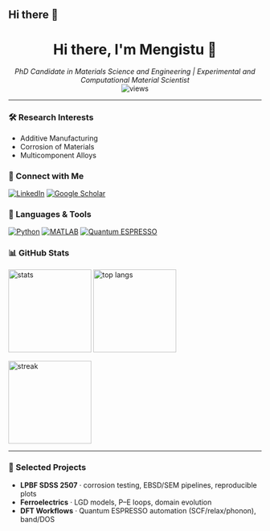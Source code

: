 ## Hi there 👋

<h1 align="center">Hi there, I'm Mengistu 👋</h1>
<p align="center">
  <em>PhD Candidate in Materials Science and Engineering | Experimental and Computational Material Scientist</em><br/>
  <img src="https://komarev.com/ghpvc/?username=mengedagnaw&style=flat&label=Profile+views" alt="views"/>
</p>

---

### 🛠 Research Interests
- Additive Manufacturing  
- Corrosion of Materials  
- Multicomponent Alloys  

### 🤝 Connect with Me
<p>
  <a href="https://www.linkedin.com/in/mengistu-dagnaw-21a472145/"><img alt="LinkedIn" src="https://img.shields.io/badge/LinkedIn-0A66C2?logo=linkedin&logoColor=white"></a>
  <a href="https://scholar.google.com/citations?hl=en&user=l3JMvNIAAAAJ&view_op=list_works&gmla=AH8HC4z3AUxEyFrfgMOaQNFRqaPoXcFhcUT-mWPt9F_I3q94H8aZ0sm__QhqTKer__5NYeUEgBGGZVViD00XSKh"><img alt="Google Scholar" src="https://img.shields.io/badge/Google%20Scholar-4285F4?logo=googlescholar&logoColor=white"></a>
</p>

### 🧰 Languages & Tools
<p>
  <a href="https://www.python.org/"><img alt="Python" src="https://img.shields.io/badge/Python-3776AB?logo=python&logoColor=white"/></a>
  <a href="https://matlabacademy.mathworks.com/details/matlab-onramp/gettingstarted#module=14v1"><img alt="MATLAB" src="https://img.shields.io/badge/MATLAB-0076A8?logo=mathworks&logoColor=white"/></a>
  <a href="https://www.quantum-espresso.org/"><img alt="Quantum ESPRESSO" src="https://img.shields.io/badge/Quantum%20ESPRESSO-7B1FA2?logo=data:image/svg+xml;base64,PHN2ZyB3aWR0aD0iMTIiIGhlaWdodD0iMTIiIHZpZXdCb3g9IjAgMCAyNCAyNCIvPg==&logoColor=white"/></a>
</p>

### 📊 GitHub Stats
<p>
  <img height="165" alt="stats" src="https://github-readme-stats.vercel.app/api?username=mengedagnaw&show_icons=true&hide=issues"/>
  <img height="165" alt="top langs" src="https://github-readme-stats.vercel.app/api/top-langs/?username=mengedagnaw&layout=compact&langs_count=8"/>
</p>
<p>
  <img alt="streak" height="165" src="https://streak-stats.demolab.com?user=mengedagnaw"/>
</p>

---

### 🧪 Selected Projects
- **LPBF SDSS 2507** · corrosion testing, EBSD/SEM pipelines, reproducible plots  
- **Ferroelectrics** · LGD models, P–E loops, domain evolution  
- **DFT Workflows** · Quantum ESPRESSO automation (SCF/relax/phonon), band/DOS






<!--
**mengedagnaw/mengedagnaw** is a ✨ _special_ ✨ repository because its `README.md` (this file) appears on your GitHub profile.

Here are some ideas to get you started:

- 🔭 I’m currently working on ...
- 🌱 I’m currently learning ...
- 👯 I’m looking to collaborate on ...
- 🤔 I’m looking for help with ...
- 💬 Ask me about ...
- 📫 How to reach me: ...
- 😄 Pronouns: ...
- ⚡ Fun fact: ...
-->
